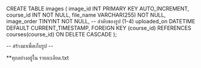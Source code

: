 CREATE TABLE images (
    image_id INT PRIMARY KEY AUTO_INCREMENT,
    course_id INT NOT NULL,
    file_name VARCHAR(255) NOT NULL,
    image_order TINYINT NOT NULL, -- ลำดับของรูป (1-4)
    uploaded_on DATETIME DEFAULT CURRENT_TIMESTAMP,
    FOREIGN KEY (course_id) REFERENCES courses(course_id) ON DELETE CASCADE
);

-- สร้างมาเพื่อเก็บรูป --

**ทุกอย่างอยู่ใน รายละเอียด.txt
